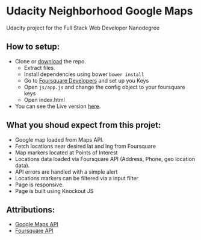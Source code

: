 # Udacity Neighborhood Google Maps

Udacity project for the Full Stack Web Developer Nanodegree

## How to setup:
* Clone or [download](https://github.com/diegopettengill/ufsn-neighborhood/archive/master.zip) the repo.
  * Extract files.
  * Install dependencies using bower ``bower install``
  * Go to [Foursquare Developers](https://developer.foursquare.com/) and set up you Keys
  * Open ``js/app.js`` and change the config object to your foursquare keys
  * Open index.html
* You can see the Live version [here](https://diegopettengill.github.io/ufsn-neighborhood/).

## What you shoud expect from this projet:
* Google map loaded from Maps API.
* Fetch locations near desired lat and lng from Foursquare
* Map markers located at Points of Interest
* Locations data loaded via Foursquare API (Address, Phone,  geo location data).
* API errors are handled with a simple alert
* Locations markers can be filtered via a input filter
* Page is responsive.
* Page is built using Knockout JS

## Attributions:
* [Google Maps API](https://developers.google.com/maps/)
* [Foursquare API](https://developer.foursquare.com/)